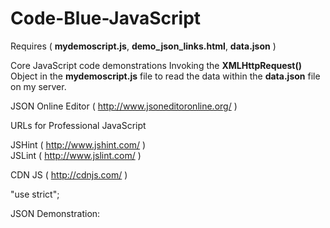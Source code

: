 Code-Blue-JavaScript
====================
Requires ( <b>mydemoscript.js</b>, <b>demo_json_links.html</b>, <b>data.json</b> )

Core JavaScript code demonstrations
Invoking the <b>XMLHttpRequest()</b> Object in the 
<b>mydemoscript.js</b> file to read the data within 
the <b>data.json</b> file on my server.


JSON Online Editor ( http://www.jsoneditoronline.org/ )

URLs for Professional JavaScript

  JSHint ( http://www.jshint.com/ )  
  JSLint ( http://www.jslint.com/ )
  
  CDN JS ( http://cdnjs.com/      )

  "use strict";

JSON Demonstration: 

